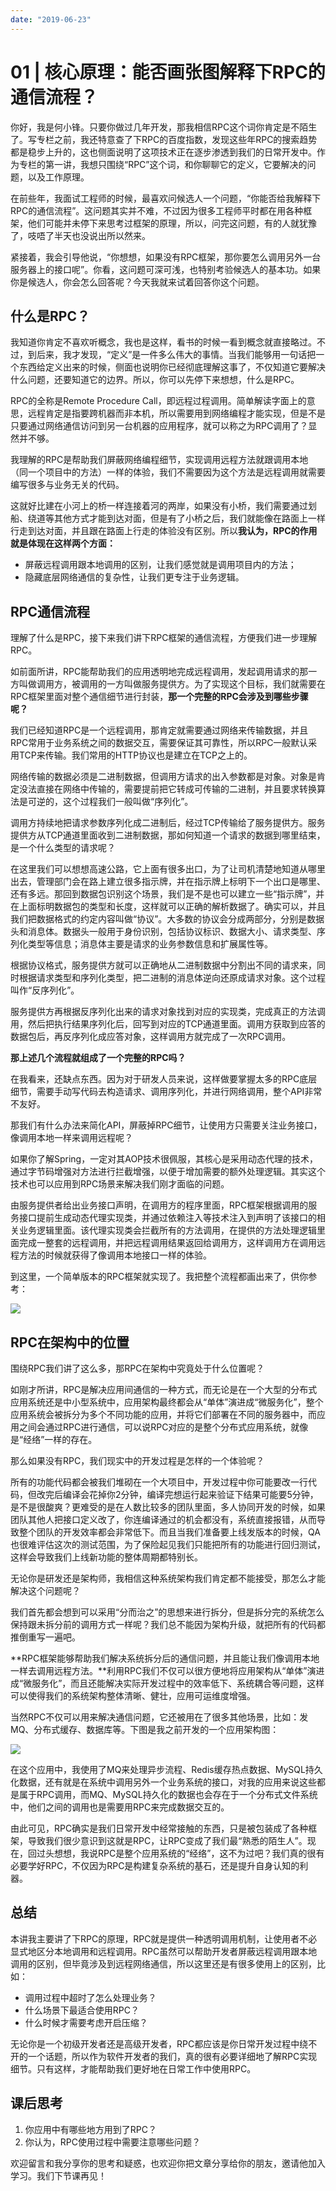 ```yaml
---
date: "2019-06-23"
---  
```

      
# 01 | 核心原理：能否画张图解释下RPC的通信流程？
你好，我是何小锋。只要你做过几年开发，那我相信RPC这个词你肯定是不陌生了。写专栏之前，我还特意查了下RPC的百度指数，发现这些年RPC的搜索趋势都是稳步上升的，这也侧面说明了这项技术正在逐步渗透到我们的日常开发中。作为专栏的第一讲，我想只围绕“RPC”这个词，和你聊聊它的定义，它要解决的问题，以及工作原理。

在前些年，我面试工程师的时候，最喜欢问候选人一个问题，“你能否给我解释下RPC的通信流程”。这问题其实并不难，不过因为很多工程师平时都在用各种框架，他们可能并未停下来思考过框架的原理，所以，问完这问题，有的人就犹豫了，吱唔了半天也没说出所以然来。

紧接着，我会引导他说，“你想想，如果没有RPC框架，那你要怎么调用另外一台服务器上的接口呢”。你看，这问题可深可浅，也特别考验候选人的基本功。如果你是候选人，你会怎么回答呢？今天我就来试着回答你这个问题。

## 什么是RPC？

我知道你肯定不喜欢听概念，我也是这样，看书的时候一看到概念就直接略过。不过，到后来，我才发现，“定义”是一件多么伟大的事情。当我们能够用一句话把一个东西给定义出来的时候，侧面也说明你已经彻底理解这事了，不仅知道它要解决什么问题，还要知道它的边界。所以，你可以先停下来想想，什么是RPC。

<!-- [[[read_end]]] -->

RPC的全称是Remote Procedure Call，即远程过程调用。简单解读字面上的意思，远程肯定是指要跨机器而非本机，所以需要用到网络编程才能实现，但是不是只要通过网络通信访问到另一台机器的应用程序，就可以称之为RPC调用了？显然并不够。

我理解的RPC是帮助我们屏蔽网络编程细节，实现调用远程方法就跟调用本地（同一个项目中的方法）一样的体验，我们不需要因为这个方法是远程调用就需要编写很多与业务无关的代码。

这就好比建在小河上的桥一样连接着河的两岸，如果没有小桥，我们需要通过划船、绕道等其他方式才能到达对面，但是有了小桥之后，我们就能像在路面上一样行走到达对面，并且跟在路面上行走的体验没有区别。所以**我认为，RPC的作用就是体现在这样两个方面：**

* 屏蔽远程调用跟本地调用的区别，让我们感觉就是调用项目内的方法；
* 隐藏底层网络通信的复杂性，让我们更专注于业务逻辑。

## RPC通信流程

理解了什么是RPC，接下来我们讲下RPC框架的通信流程，方便我们进一步理解RPC。

如前面所讲，RPC能帮助我们的应用透明地完成远程调用，发起调用请求的那一方叫做调用方，被调用的一方叫做服务提供方。为了实现这个目标，我们就需要在RPC框架里面对整个通信细节进行封装，**那一个完整的RPC会涉及到哪些步骤呢？**

我们已经知道RPC是一个远程调用，那肯定就需要通过网络来传输数据，并且RPC常用于业务系统之间的数据交互，需要保证其可靠性，所以RPC一般默认采用TCP来传输。我们常用的HTTP协议也是建立在TCP之上的。

网络传输的数据必须是二进制数据，但调用方请求的出入参数都是对象。对象是肯定没法直接在网络中传输的，需要提前把它转成可传输的二进制，并且要求转换算法是可逆的，这个过程我们一般叫做“序列化”。

调用方持续地把请求参数序列化成二进制后，经过TCP传输给了服务提供方。服务提供方从TCP通道里面收到二进制数据，那如何知道一个请求的数据到哪里结束，是一个什么类型的请求呢？

在这里我们可以想想高速公路，它上面有很多出口，为了让司机清楚地知道从哪里出去，管理部门会在路上建立很多指示牌，并在指示牌上标明下一个出口是哪里、还有多远。那回到数据包识别这个场景，我们是不是也可以建立一些“指示牌”，并在上面标明数据包的类型和长度，这样就可以正确的解析数据了。确实可以，并且我们把数据格式的约定内容叫做“协议”。大多数的协议会分成两部分，分别是数据头和消息体。数据头一般用于身份识别，包括协议标识、数据大小、请求类型、序列化类型等信息；消息体主要是请求的业务参数信息和扩展属性等。

根据协议格式，服务提供方就可以正确地从二进制数据中分割出不同的请求来，同时根据请求类型和序列化类型，把二进制的消息体逆向还原成请求对象。这个过程叫作“反序列化”。

服务提供方再根据反序列化出来的请求对象找到对应的实现类，完成真正的方法调用，然后把执行结果序列化后，回写到对应的TCP通道里面。调用方获取到应答的数据包后，再反序列化成应答对象，这样调用方就完成了一次RPC调用。

**那上述几个流程就组成了一个完整的RPC吗？**

在我看来，还缺点东西。因为对于研发人员来说，这样做要掌握太多的RPC底层细节，需要手动写代码去构造请求、调用序列化，并进行网络调用，整个API非常不友好。

那我们有什么办法来简化API，屏蔽掉RPC细节，让使用方只需要关注业务接口，像调用本地一样来调用远程呢？

如果你了解Spring，一定对其AOP技术很佩服，其核心是采用动态代理的技术，通过字节码增强对方法进行拦截增强，以便于增加需要的额外处理逻辑。其实这个技术也可以应用到RPC场景来解决我们刚才面临的问题。

由服务提供者给出业务接口声明，在调用方的程序里面，RPC框架根据调用的服务接口提前生成动态代理实现类，并通过依赖注入等技术注入到声明了该接口的相关业务逻辑里面。该代理实现类会拦截所有的方法调用，在提供的方法处理逻辑里面完成一整套的远程调用，并把远程调用结果返回给调用方，这样调用方在调用远程方法的时候就获得了像调用本地接口一样的体验。

到这里，一个简单版本的RPC框架就实现了。我把整个流程都画出来了，供你参考：

![](./httpsstatic001geekbangorgresourceimageacfaacf53138659f4982bbef02acdd30f1fa.jpg)

## RPC在架构中的位置

围绕RPC我们讲了这么多，那RPC在架构中究竟处于什么位置呢？

如刚才所讲，RPC是解决应用间通信的一种方式，而无论是在一个大型的分布式应用系统还是中小型系统中，应用架构最终都会从“单体”演进成“微服务化”，整个应用系统会被拆分为多个不同功能的应用，并将它们部署在不同的服务器中，而应用之间会通过RPC进行通信，可以说RPC对应的是整个分布式应用系统，就像是“经络”一样的存在。

那么如果没有RPC，我们现实中的开发过程是怎样的一个体验呢？

所有的功能代码都会被我们堆砌在一个大项目中，开发过程中你可能要改一行代码，但改完后编译会花掉你2分钟，编译完想运行起来验证下结果可能要5分钟，是不是很酸爽？更难受的是在人数比较多的团队里面，多人协同开发的时候，如果团队其他人把接口定义改了，你连编译通过的机会都没有，系统直接报错，从而导致整个团队的开发效率都会非常低下。而且当我们准备要上线发版本的时候，QA也很难评估这次的测试范围，为了保险起见我们只能把所有的功能进行回归测试，这样会导致我们上线新功能的整体周期都特别长。

无论你是研发还是架构师，我相信这种系统架构我们肯定都不能接受，那怎么才能解决这个问题呢？

我们首先都会想到可以采用“分而治之”的思想来进行拆分，但是拆分完的系统怎么保持跟未拆分前的调用方式一样呢？我们总不能因为架构升级，就把所有的代码都推倒重写一遍吧。

**RPC框架能够帮助我们解决系统拆分后的通信问题，并且能让我们像调用本地一样去调用远程方法。**利用RPC我们不仅可以很方便地将应用架构从“单体”演进成“微服务化”，而且还能解决实际开发过程中的效率低下、系统耦合等问题，这样可以使得我们的系统架构整体清晰、健壮，应用可运维度增强。

当然RPC不仅可以用来解决通信问题，它还被用在了很多其他场景，比如：发MQ、分布式缓存、数据库等。下图是我之前开发的一个应用架构图：

![](./httpsstatic001geekbangorgresourceimage50be506e902e06e91663334672c29bfbc2be.jpg)

在这个应用中，我使用了MQ来处理异步流程、Redis缓存热点数据、MySQL持久化数据，还有就是在系统中调用另外一个业务系统的接口，对我的应用来说这些都是属于RPC调用，而MQ、MySQL持久化的数据也会存在于一个分布式文件系统中，他们之间的调用也是需要用RPC来完成数据交互的。

由此可见，RPC确实是我们日常开发中经常接触的东西，只是被包装成了各种框架，导致我们很少意识到这就是RPC，让RPC变成了我们最“熟悉的陌生人”。现在，回过头想想，我说RPC是整个应用系统的“经络”，这不为过吧？我们真的很有必要学好RPC，不仅因为RPC是构建复杂系统的基石，还是提升自身认知的利器。

## 总结

本讲我主要讲了下RPC的原理，RPC就是提供一种透明调用机制，让使用者不必显式地区分本地调用和远程调用。RPC虽然可以帮助开发者屏蔽远程调用跟本地调用的区别，但毕竟涉及到远程网络通信，所以这里还是有很多使用上的区别，比如：

* 调用过程中超时了怎么处理业务？
* 什么场景下最适合使用RPC？
* 什么时候才需要考虑开启压缩？

无论你是一个初级开发者还是高级开发者，RPC都应该是你日常开发过程中绕不开的一个话题，所以作为软件开发者的我们，真的很有必要详细地了解RPC实现细节。只有这样，才能帮助我们更好地在日常工作中使用RPC。

## 课后思考

1.  你应用中有哪些地方用到了RPC？
2.  你认为，RPC使用过程中需要注意哪些问题？

欢迎留言和我分享你的思考和疑惑，也欢迎你把文章分享给你的朋友，邀请他加入学习。我们下节课再见！